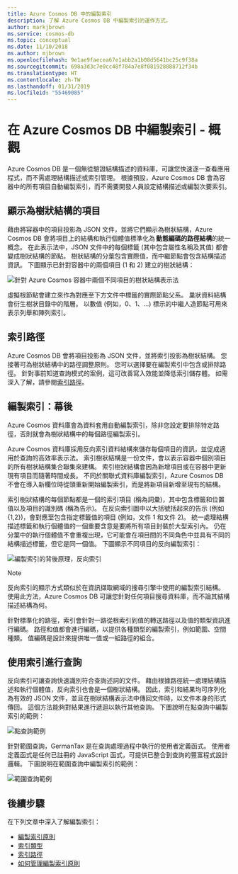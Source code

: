 ```yaml
---
title: Azure Cosmos DB 中的編製索引
description: 了解 Azure Cosmos DB 中編製索引的運作方式。
author: markjbrown
ms.service: cosmos-db
ms.topic: conceptual
ms.date: 11/10/2018
ms.author: mjbrown
ms.openlocfilehash: 9e1ae9faecea67e1abb2a1b08d5641bc25c9f38a
ms.sourcegitcommit: 698a3d3c7e0cc48f784a7e8f081928888712f34b
ms.translationtype: HT
ms.contentlocale: zh-TW
ms.lasthandoff: 01/31/2019
ms.locfileid: "55469085"
---
```

# <a name="indexing-in-azure-cosmos-db---overview"></a>在 Azure Cosmos DB 中編製索引 - 概觀

Azure Cosmos DB 是一個無從驗證結構描述的資料庫，可讓您快速逐一查看應用程式，而不需處理結構描述或索引管理。 根據預設，Azure Cosmos DB 會為容器中的所有項目自動編製索引，而不需要開發人員設定結構描述或編製次要索引。

## <a name="items-as-trees"></a>顯示為樹狀結構的項目

藉由將容器中的項目投影為 JSON 文件，並將它們顯示為樹狀結構，Azure Cosmos DB 會將項目上的結構和執行個體值標準化為 **動態編碼的路徑結構**的統一概念。 在此表示法中，JSON 文件中的每個標籤 (其中包含屬性名稱及其值) 都會變成樹狀結構的節點。 樹狀結構的分葉包含實際值，而中繼節點會包含結構描述資訊。 下圖顯示已針對容器中的兩個項目 (1 和 2) 建立的樹狀結構：

![針對 Azure Cosmos 容器中兩個不同項目的樹狀結構表示法](./media/index-overview/indexing-as-tree.png)

虛擬根節點會建立來作為對應至下方文件中標籤的實際節點父系。 巢狀資料結構會衍生樹狀目錄中的階層。 以數值 (例如，0、1、...) 標示的中繼人造節點可用來表示列舉和陣列索引。

## <a name="index-paths"></a>索引路徑

Azure Cosmos DB 會將項目投影為 JSON 文件，並將索引投影為樹狀結構。 您接著可為樹狀結構中的路徑調整原則。 您可以選擇要在編製索引中包含或排除路徑。 針對事前知道查詢模式的案例，這可改善寫入效能並降低索引儲存體。 如需深入了解，請參閱[索引路徑](index-paths.md)。

## <a name="indexing-under-the-hood"></a>編製索引：幕後

Azure Cosmos 資料庫會為資料套用自動編製索引，除非您設定要排除特定路徑，否則就會為樹狀結構中的每個路徑編製索引。

Azure Cosmos 資料庫採用反向索引資料結構來儲存每個項目的資訊，並促成適用於查詢的高效率表示法。 索引樹狀結構是一份文件，會以表示容器中個別項目的所有樹狀結構集合聯集來建構。 索引樹狀結構會因為新增項目或在容器中更新現有項目而隨著時間成長。 不同於關聯式資料庫編製索引，Azure Cosmos DB 不會在導入新欄位時從頭重新開始編製索引，而是將新項目新增至現有的結構。 

索引樹狀結構的每個節點都是一個的索引項目 (稱為詞彙)，其中包含標籤和位置值以及項目的識別碼 (稱為告示)。 在反向索引圖中以大括號括起來的告示 (例如 {1,2})，會對應至包含指定標籤值的項目 (例如，文件 1 和文件 2)。 統一處理結構描述標籤和執行個體值的一個重要含意是要將所有項目封裝於大型索引內。 仍在分葉中的執行個體值不會重複出現，它可能會在項目間的不同角色中並具有不同的結構描述標籤，但它是同一個值。 下圖顯示不同項目的反向編製索引：

![編製索引的背後原理，反向索引](./media/index-overview/inverted-index.png)

> [!NOTE]
> 反向索引的顯示方式類似於在資訊擷取網域的搜尋引擎中使用的編製索引結構。 使用此方法，Azure Cosmos DB 可讓您針對任何項目搜尋資料庫，而不論其結構描述結構為何。

針對標準化的路徑，索引會針對一路從根索引到值的轉送路徑以及值的類型資訊進行編碼。 路徑和值都會進行編碼，以提供各種類型的編製索引，例如範圍、空間種類。 值編碼是設計來提供唯一值或一組路徑的組合。

## <a name="querying-with-indexes"></a>使用索引進行查詢

反向索引可讓查詢快速識別符合查詢述詞的文件。 藉由根據路徑統一處理結構描述和執行個體值，反向索引也會是一個樹狀結構。 因此，索引和結果均可序列化為有效的 JSON 文件，並且在樹狀結構表示法中傳回文件時，以文件本身的形式傳回。 這個方法能夠對結果進行遞迴以執行其他查詢。 下圖說明在點查詢中編製索引的範例：  

![點查詢範例](./media/index-overview/index-point-query.png)

針對範圍查詢，GermanTax 是在查詢處理過程中執行的使用者定義函式。 使用者定義函式是任何已註冊的 JavaScript 函式，可提供已整合到查詢的豐富程式設計邏輯。 下圖說明在範圍查詢中編製索引的範例：

![範圍查詢範例](./media/index-overview/index-range-query.png)

## <a name="next-steps"></a>後續步驟

在下列文章中深入了解編製索引：

- [編製索引原則](index-policy.md)
- [索引類型](index-types.md)
- [索引路徑](index-paths.md)
- [如何管理編製索引原則](how-to-manage-indexing-policy.md)
